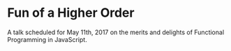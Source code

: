 # Fun of a Higher Order

A talk scheduled for May 11th, 2017 on the merits and delights of Functional
Programming in JavaScript.
